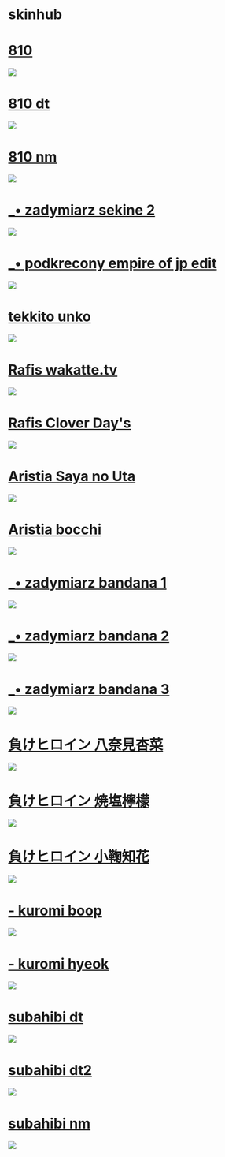 # skinhub

# [810](https://drive.google.com/file/d/1wIpeZ1ZzovQKk-BdKC4BzkwylJVCYi2I/view?usp=drive_link)
![](https://github.com/user-attachments/assets/5fb5d7a4-058d-4cdf-a11b-45284c3314f9)

# [810 dt](https://drive.google.com/file/d/1aRIAIu3N_W1VQhZVv1hpK2tkjKpb5pUf/view?usp=drive_link)
![](https://github.com/user-attachments/assets/200fe0ec-3477-4442-91b3-d60335de710e)

# [810 nm](https://drive.google.com/file/d/1lMM1kV4cLAZgWlRu2u_bsr4vhtxMApdy/view?usp=drive_link)
![](https://github.com/user-attachments/assets/b401f1bb-6250-4c0c-b7a0-b52e6c47db35)

# [_• zadymiarz sekine 2](https://drive.google.com/file/d/1TBWkoCelx3l6N1Ln1mIcg43Y-rbZnDIt/view?usp=drive_link)
![](https://github.com/user-attachments/assets/bf56dd05-8281-4f5f-915e-973632002d45)

# [_• podkrecony empire of jp edit](https://drive.google.com/file/d/1FVLnJl310ypX3_Gp5vzKmEfv9cGlVwb-/view?usp=drive_link)
![](https://github.com/user-attachments/assets/d59ae296-a087-4aa5-bb31-d8a13360f785)

# [tekkito unko](https://drive.google.com/file/d/1i5H7LsVaoRg9CM0EUpSyYDoD4Gl0GWdC/view?usp=drive_link)
![](https://github.com/user-attachments/assets/14850647-ff09-4ffe-a80d-46883015ebfd)

# [Rafis wakatte.tv](https://drive.google.com/file/d/1lGTI2maUY6bS-m1LiX-Gf9EfB_H07rO1/view?usp=drive_link)
![](https://github.com/user-attachments/assets/925b7150-16ea-4182-a341-7e075adf190d)

# [Rafis Clover Day's](https://drive.google.com/file/d/1qTolfnikelqm2ZiXY2u4L82yfwZPJVHc/view?usp=drive_link)
![](https://github.com/user-attachments/assets/4a39ef6c-0a7d-4a01-bb9e-aa9ba7bff7f0)

# [Aristia Saya no Uta](https://drive.google.com/file/d/1NyxVb1yr6SFjiXc4rB7GhrTxSefVpvIn/view?usp=drive_link)
![](https://github.com/user-attachments/assets/a1d01ed5-9edd-4445-b6a5-e408ae2f0ff3)

# [Aristia bocchi](https://drive.google.com/file/d/13TRQ5pqiaqmwpAPTPbFIuVUkZ9HDZ6aP/view?usp=drive_link)
![](https://github.com/user-attachments/assets/80e5849c-9a25-4ed5-8b3a-c67a1d91ec8a)

# [_• zadymiarz bandana 1](https://drive.google.com/file/d/1A1FliHlv0v2fizDhfC0ltIU7rQhVRwcw/view?usp=drive_link)
![](https://github.com/user-attachments/assets/3cf57cad-409b-4d03-972d-52d9db17be0f)

# [_• zadymiarz bandana 2](https://drive.google.com/file/d/1mpxpHg8s-F7uellK1dGr8FiHFN9NS6WK/view?usp=drive_link)
![](https://github.com/user-attachments/assets/8798f51e-5430-4405-8173-5bee375fb723)

# [_• zadymiarz bandana 3](https://drive.google.com/file/d/1U37FtB_VfPqbSO2JwMWi939Rq1_OJLBH/view?usp=drive_link)
![](https://github.com/user-attachments/assets/a64edc92-951c-48b5-a341-bdb8cba31b3d)

# [負けヒロイン 八奈見杏菜](https://drive.google.com/file/d/1QRhgouCCPdF570n2q0ffp6ylf7jpou-a/view?usp=drive_link)
![](https://github.com/user-attachments/assets/b14e6fdf-198a-4ad1-8fd6-e3c3c0db686c)

# [負けヒロイン 焼塩檸檬](https://drive.google.com/file/d/1si4f5JT2592O0J6FLRXUWuy1a4c919Sw/view?usp=drive_link)
![](https://github.com/user-attachments/assets/0b0b41ea-90a7-4e31-a08a-6e400a1e8ab7)

# [負けヒロイン 小鞠知花](https://drive.google.com/file/d/1PWxjSZUY6Cv5gmmQ5qYkMlBoHoAzRiUA/view?usp=drive_link)
![](https://github.com/user-attachments/assets/56f98396-1453-4cca-8f87-c0bbcb788103)

# [- kuromi boop](https://drive.google.com/file/d/1xXhH-hCGqppE8F0QIH8kSnRIf0RD2H4s/view?usp=drive_link)
![](https://github.com/user-attachments/assets/421bf922-5fac-42c6-916b-479de79a22ce)

# [- kuromi hyeok](https://drive.google.com/file/d/1CNqVM_7xivg0vp7YsHal7uSk9Mt18lir/view?usp=drive_link)
![](https://github.com/user-attachments/assets/823ce4d7-9d45-4e3e-9dde-37e10d6bb9af)

# [subahibi dt](https://drive.google.com/file/d/1hL-a-hWZUGEylFvEcMNh5kqvgeJw1fGT/view?usp=drive_link)
![](https://github.com/user-attachments/assets/33d9b121-1b30-4a72-98f7-8e55c71b7837)

# [subahibi dt2](https://drive.google.com/file/d/1d7W6atL_Jv5sWNeTgKetF4es_ZgMxmyL/view?usp=drive_link)
![](https://github.com/user-attachments/assets/58154210-785b-40f8-950a-1b361eef18cd)

# [subahibi nm](https://drive.google.com/file/d/1Co1VDmD8E_dyksg8sys4DkmlDtRZgI1S/view?usp=drive_link)
![](https://github.com/user-attachments/assets/684fccdf-cce7-41f3-be87-167724ae637e)
